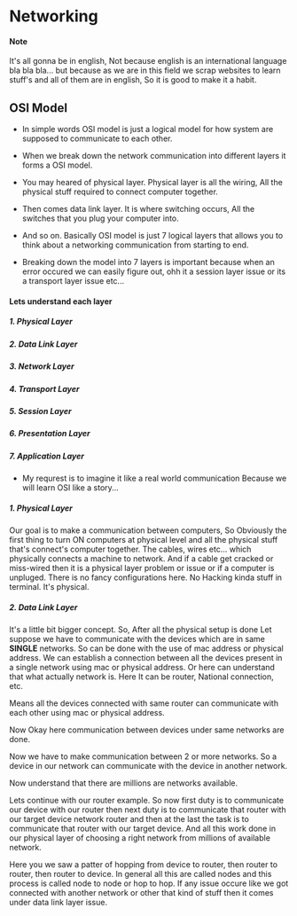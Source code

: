 # Networking

#### Note 
It's all gonna be in english, Not because english is an international language bla bla bla... but because as we are in this field we scrap websites to learn stuff's and all of them are in english, So it is good to make it a habit.

## OSI Model
- In simple words OSI model is just a logical model for how system are supposed to communicate to each other. 
- When we break down the network communication into different layers it forms a OSI model.

- You may heared of physical layer. Physical layer is all the wiring, All the physical stuff required to connect computer together.
- Then comes data link layer. It is where switching occurs, All the switches that you plug your computer into.
- And so on. Basically OSI model is just 7 logical layers that allows you to think about a networking communication from starting to end.
- Breaking down the model into 7 layers is important because when an error occured we can easily figure out, ohh it a session layer issue or its a transport layer issue etc...

#### Lets understand each layer
##### 1. Physical Layer
##### 2. Data Link Layer
##### 3. Network Layer
##### 4. Transport Layer
##### 5. Session Layer
##### 6. Presentation Layer
##### 7. Application Layer

- My requrest is to imagine it like a real world communication Because we will learn OSI like a story...

##### 1. Physical Layer
Our goal is to make a communication between computers, So Obviously the first thing to turn ON computers at physical level and all the physical stuff that's connect's computer together. The cables, wires etc... which physically connects a machine to network. And if a cable get cracked or miss-wired then it is a physical layer problem or issue or if a computer is unpluged. There is no fancy configurations here. No Hacking kinda stuff in terminal. It's physical.

##### 2. Data Link Layer
It's a little bit bigger concept. So, After all the physical setup is done Let suppose we have to communicate with the devices which are in same **SINGLE** networks. So can be done with the use of mac address or physical address. We can establish a connection between all the devices present in a single network using mac or physical address. Or here can understand that what actually network is. Here It can be router, National connection, etc. 

Means all the devices connected with same router can communicate with each other using mac or physical address.

Now Okay here communication between devices under same networks are done. 

Now we have to make communication between 2 or more networks. So a device in our network can communicate with the device in another network. 

Now understand that there are millions are networks available. 

Lets continue with our router example. 
So now first duty is to communicate our device with our router then next duty is to communicate that router with our target device network router and then at the last the task is to communicate that router with our target device.
And all this work done in our physical layer of choosing a right network from millions of available network. 

Here you we saw a patter of hopping from device to router, then router to router, then router to device. In general all this are called nodes and this process is called node to node or hop to hop.
If any issue occure like we got connected with another network or other that kind of stuff then it comes under data link layer issue.